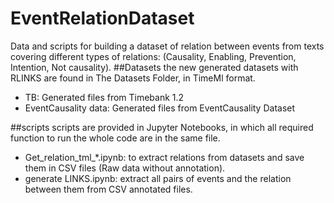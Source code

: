 # EventRelationDataset
Data and scripts for building a dataset of relation between events from texts covering different types of relations: (Causality, Enabling, Prevention, Intention, Not causality).
##Datasets 
the new generated datasets with RLINKS are found in The Datasets Folder, in TimeMl format.
- TB: Generated files from Timebank 1.2
- EventCausality data: Generated files from EventCausality Dataset 

##scripts
scripts are provided in Jupyter Notebooks, in which all required function to run the whole code are in the same file.
- Get_relation_tml_*.ipynb: to extract relations from datasets and save them in CSV files (Raw data without annotation).
- generate LINKS.ipynb: extract all pairs of events and the relation between them from CSV annotated files.

